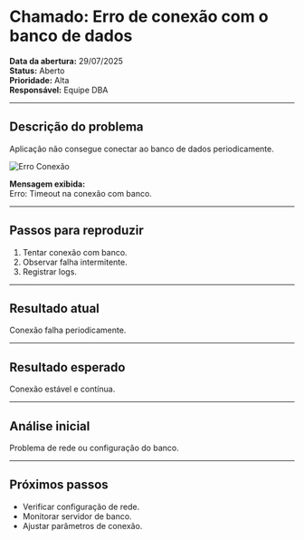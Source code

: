 # Chamado: Erro de conexão com o banco de dados

**Data da abertura:** 29/07/2025  
**Status:** Aberto  
**Prioridade:** Alta  
**Responsável:** Equipe DBA

---

## Descrição do problema  
Aplicação não consegue conectar ao banco de dados periodicamente.

![Erro Conexão](https://via.placeholder.com/400x200.png?text=Erro+Conexão)

**Mensagem exibida:**  
Erro: Timeout na conexão com banco.

---

## Passos para reproduzir  
1. Tentar conexão com banco.  
2. Observar falha intermitente.  
3. Registrar logs.

---

## Resultado atual  
Conexão falha periodicamente.

---

## Resultado esperado  
Conexão estável e contínua.

---

## Análise inicial  
Problema de rede ou configuração do banco.

---

## Próximos passos  
- Verificar configuração de rede.  
- Monitorar servidor de banco.  
- Ajustar parâmetros de conexão.
